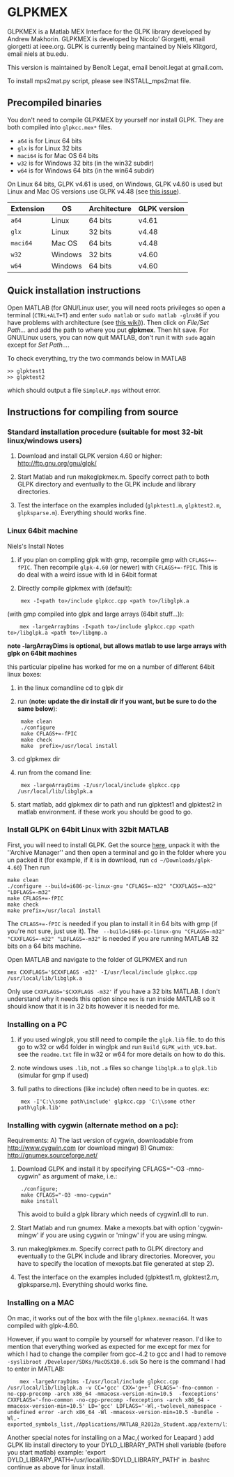 # GLPKMEX

GLPKMEX is a Matlab MEX Interface for the GLPK library developed by
Andrew Makhorin. GLPKMEX is developed by Nicolo' Giorgetti, email
giorgetti  at  ieee.org.
GLPK is currently being mantained by Niels Klitgord, email
niels  at  bu.edu.

This version is maintained by Benoît Legat, email
benoit.legat  at  gmail.com.

To install mps2mat.py script, please see INSTALL_mps2mat file.

## Precompiled binaries

You don't need to compile GLPKMEX by yourself nor install GLPK.
They are both compiled into `glpkcc.mex*` files.

* `a64` is for Linux 64 bits
* `glx` is for Linux 32 bits
* `maci64` is for Mac OS 64 bits
* `w32` is for Windows 32 bits (in the win32 subdir)
* `w64` is for Windows 64 bits (in the win64 subdir)

On Linux 64 bits, GLPK v4.61 is used, on Windows, GLPK v4.60 is used but Linux and Mac OS versions use GLPK v4.48 (see [this issue](https://github.com/blegat/glpkmex/issues/3)).

Extension | OS      | Architecture | GLPK version |
--------- | ------- | ------------ | ------------ |
`a64`     | Linux   | 64 bits      | v4.61        |
`glx`     | Linux   | 32 bits      | v4.48        |
`maci64`  | Mac OS  | 64 bits      | v4.48        |
`w32`     | Windows | 32 bits      | v4.60        |
`w64`     | Windows | 64 bits      | v4.60        |

## Quick installation instructions

Open MATLAB (for GNU/Linux user, you will need roots privileges so open a terminal (`CTRL+ALT+T`) and enter `sudo matlab` or `sudo matlab -glnx86` if you have problems with architecture (see [this wiki](https://help.ubuntu.com/community/MATLAB))).
Then click on _File/Set Path..._ and add the path to where you
put __glpkmex__. Then hit save.
For GNU/Linux users, you can now quit MATLAB, don't run it with `sudo` again except for _Set Path..._.

To check everything, try the two commands below in MATLAB

    >> glpktest1
    >> glpktest2
which should output a file `SimpleLP.mps` without error.

## Instructions for compiling from source

### Standard installation procedure (suitable for most 32-bit linux/windows users)

1. Download and install GLPK version 4.60 or higher:
       http://ftp.gnu.org/gnu/glpk/

2. Start Matlab and run makeglpkmex.m. Specify correct path to both GLPK
   directory and eventually to the GLPK include and library directories.

3. Test the interface on the examples included (`glpktest1.m`, `glpktest2.m`, `glpksparse.m`). Everything should works fine.

### Linux 64bit machine
Niels's Install Notes

1. if you plan on compling glpk with gmp, recompile gmp with `CFLAGS+=-fPIC`. Then recompile `glpk-4.60` (or newer) with `CFLAGS+=-fPIC`.
    This is do deal with a weird issue with ld in 64bit format

2. Directly compile glpkmex with (default):

        mex -I<path to>/include glpkcc.cpp <path to>/libglpk.a

(with gmp compiled into glpk and large arrays (64bit stuff...)):

        mex -largeArrayDims -I<path to>/include glpkcc.cpp <path to>/libglpk.a <path to>/libgmp.a

**note -largArrayDims is optional, but allows matlab to use large arrays with glpk on 64bit machines**

this particular pipeline has worked for me on a number of different 64bit linux boxes:

1. in the linux comandline cd to glpk dir
2. run (**note: update the dir install dir if you want, but be sure to do the same below**):

        make clean
        ./configure
        make CFLAGS+=-fPIC
        make check
        make  prefix=/usr/local install

3. cd glpkmex dir
4. run from the comand line:

        mex -largeArrayDims -I/usr/local/include glpkcc.cpp /usr/local/lib/libglpk.a

5. start matlab, add glpkmex dir to path and run glpktest1 and glpktest2 in matlab environment.  if these work you should be good to go.

### Install GLPK on 64bit Linux with 32bit MATLAB
First, you will need to install GLPK.
Get the source [here](http://ftp.gnu.org/gnu/glpk/), unpack it with the ''Archive Manager'' and then open a terminal and go in the folder where you un packed it (for example, if it is in download, run `cd ~/Downloads/glpk-4.60`)
Then run

    make clean
    ./configure --build=i686-pc-linux-gnu "CFLAGS=-m32" "CXXFLAGS=-m32" "LDFLAGS=-m32"
    make CFLAGS+=-fPIC
    make check
    make prefix=/usr/local install
The `CFLAGS+=-fPIC` is needed if you plan to install it in 64 bits with gmp (if you're not sure, just use it).
The ` --build=i686-pc-linux-gnu "CFLAGS=-m32" "CXXFLAGS=-m32" "LDFLAGS=-m32"` is needed if you are running MATLAB 32 bits on a 64 bits machine.

Open MATLAB and navigate to the folder of GLPKMEX and run

    mex CXXFLAGS='$CXXFLAGS -m32' -I/usr/local/include glpkcc.cpp /usr/local/lib/libglpk.a

Only use `CXXFLAGS='$CXXFLAGS -m32'` if you have a 32 bits MATLAB.
I don't understand why it needs this option since `mex` is run inside MATLAB so it should know that it is in 32 bits however it is needed for me.

### Installing on a PC
1. if you used winglpk, you still need to compile the `glpk.lib` file.
   to do this go to w32 or w64 folder in winglpk and run `Build_GLPK_with_VC9.bat`.
   see the `readme.txt` file in w32 or w64 for more details on how to do this.
2. note windows uses `.lib`, not `.a` files so change `libglpk.a` to `glpk.lib` (simular for gmp if used)
3. full paths to directions (like include) often need to be in quotes.
   ex:

        mex -I'C:\\some path\include' glpkcc.cpp 'C:\\some other path\glpk.lib'

### Installing with cygwin (alternate method on a pc):
Requirements:
A) The last version of cygwin, downloadable from http://www.cygwin.com
   (or download mingw)
B) Gnumex: http://gnumex.sourceforge.net/

1. Download GLPK and install it by specifying CFLAGS="-O3 -mno-cygwin" as
   argument of make, i.e.:

        ./configure;
        make CFLAGS="-O3 -mno-cygwin"
        make install
   This avoid to build a glpk library which needs of cygwin1.dll to run.

2. Start Matlab and run gnumex. Make a mexopts.bat with option 'cygwin-mingw' if
   you are using cygwin or 'mingw' if you are using mingw.

3. run makeglpkmex.m. Specify correct path to GLPK directory and eventually to
   the GLPK include and library directories. Moreover, you have to specify the
   location of mexopts.bat file generated at step 2).

4. Test the interface on the examples included (glpktest1.m, glpktest2.m,
   glpksparse.m). Everything should works fine.


### Installing on a MAC
On mac, it works out of the box with the file `glpkmex.mexmaci64`.
It was compiled with glpk-4.60.

However, if you want to compile by yourself for whatever reason.
I'd like to mention that everything worked as expected for me except for mex for which
I had to change the compiler from gcc-4.2 to gcc and I had to remove `-syslibroot /Developer/SDKs/MacOSX10.6.sdk`
So here is the command I had to enter in MATLAB:

        mex -largeArrayDims -I/usr/local/include glpkcc.cpp /usr/local/lib/libglpk.a -v CC='gcc' CXX='g++' CFLAGS='-fno-common -no-cpp-precomp -arch x86_64 -mmacosx-version-min=10.5  -fexceptions' CXXFLAGS='-fno-common -no-cpp-precomp -fexceptions -arch x86_64 -mmacosx-version-min=10.5' LD='gcc' LDFLAGS='-Wl,-twolevel_namespace -undefined error -arch x86_64 -Wl -mmacosx-version-min=10.5 -bundle -Wl,-exported_symbols_list,/Applications/MATLAB_R2012a_Student.app/extern/lib/maci64/mexFunction.map'

Another special notes for installing on a Mac,( worked for Leapard )
add GLPK lib install directory to your DYLD_LIBRARY_PATH shell variable (before you start matlab)
example: 'export DYLD_LIBRARY_PATH=/usr/local/lib:$DYLD_LIBRARY_PATH' in .bashrc
continue as above for linux install.
